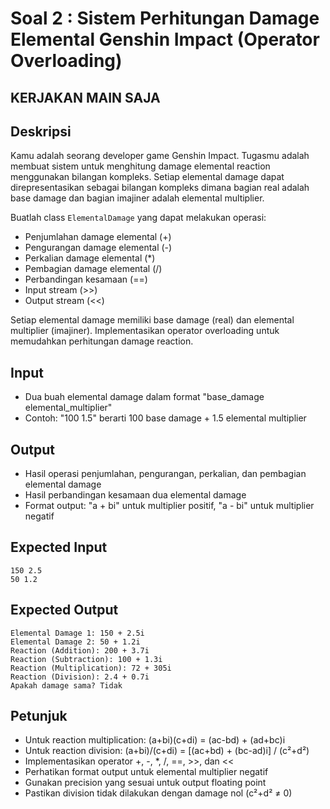 # Soal 2 : Sistem Perhitungan Damage Elemental Genshin Impact (Operator Overloading)

## KERJAKAN MAIN SAJA

## Deskripsi
Kamu adalah seorang developer game Genshin Impact. Tugasmu adalah membuat sistem untuk menghitung damage elemental reaction menggunakan bilangan kompleks. Setiap elemental damage dapat direpresentasikan sebagai bilangan kompleks dimana bagian real adalah base damage dan bagian imajiner adalah elemental multiplier.

Buatlah class `ElementalDamage` yang dapat melakukan operasi:
- Penjumlahan damage elemental (+)
- Pengurangan damage elemental (-)
- Perkalian damage elemental (*)
- Pembagian damage elemental (/)
- Perbandingan kesamaan (==)
- Input stream (>>)
- Output stream (<<)

Setiap elemental damage memiliki base damage (real) dan elemental multiplier (imajiner). Implementasikan operator overloading untuk memudahkan perhitungan damage reaction.

## Input
- Dua buah elemental damage dalam format "base_damage elemental_multiplier"
- Contoh: "100 1.5" berarti 100 base damage + 1.5 elemental multiplier

## Output
- Hasil operasi penjumlahan, pengurangan, perkalian, dan pembagian elemental damage
- Hasil perbandingan kesamaan dua elemental damage
- Format output: "a + bi" untuk multiplier positif, "a - bi" untuk multiplier negatif

## Expected Input
```
150 2.5
50 1.2
```

## Expected Output
```
Elemental Damage 1: 150 + 2.5i
Elemental Damage 2: 50 + 1.2i
Reaction (Addition): 200 + 3.7i
Reaction (Subtraction): 100 + 1.3i
Reaction (Multiplication): 72 + 305i
Reaction (Division): 2.4 + 0.7i
Apakah damage sama? Tidak
```

## Petunjuk
- Untuk reaction multiplication: (a+bi)(c+di) = (ac-bd) + (ad+bc)i
- Untuk reaction division: (a+bi)/(c+di) = [(ac+bd) + (bc-ad)i] / (c²+d²)
- Implementasikan operator +, -, *, /, ==, >>, dan <<
- Perhatikan format output untuk elemental multiplier negatif
- Gunakan precision yang sesuai untuk output floating point
- Pastikan division tidak dilakukan dengan damage nol (c²+d² ≠ 0)
